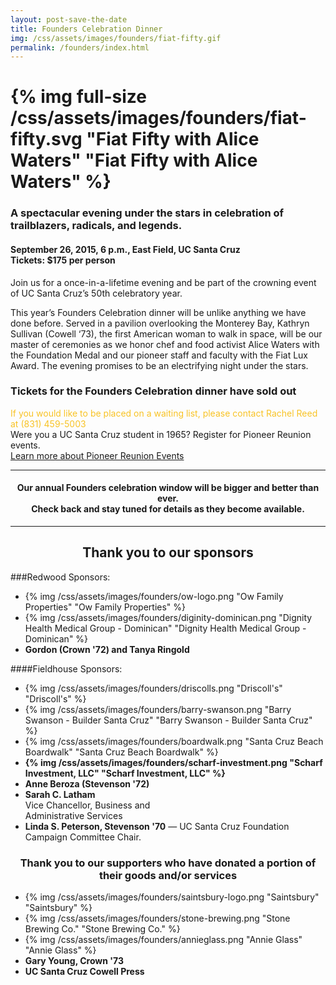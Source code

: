 ```yaml
---
layout: post-save-the-date
title: Founders Celebration Dinner
img: /css/assets/images/founders/fiat-fifty.gif
permalink: /founders/index.html
---
```

# {% img full-size /css/assets/images/founders/fiat-fifty.svg "Fiat Fifty with Alice Waters" "Fiat Fifty with Alice Waters" %}

### A spectacular evening under the stars in celebration of trailblazers, radicals, and legends.

#### **September 26, 2015, 6 p.m., East Field, UC Santa Cruz**<br />**Tickets:** $175 per person

Join us for a once-in-a-lifetime evening and be part of the crowning event of UC Santa Cruz’s 50th celebratory year.

This year’s Founders Celebration dinner will be unlike anything we have done before. Served in a pavilion overlooking the Monterey Bay, Kathryn Sullivan (Cowell ‘73), the first American woman to walk in space, will be our master of ceremonies as we honor chef and food activist Alice Waters with the Foundation Medal and our pioneer staff and faculty with the Fiat Lux Award. The evening promises to be an electrifying night under the stars.

<div class="single-column ticket-border">
<div class="ticket-title"><h3>Tickets for the Founders Celebration dinner have sold out</h3></div>
<div class="ticket-button" style="color: #f8c325;">If you would like to be placed on a waiting list, please contact Rachel Reed at (831) 459-5003</div>
</div>

<div class="single-column ticket-border">
<div class="ticket-title">Were you a UC Santa Cruz student in 1965? Register for Pioneer Reunion events.</div><div class="ticket-button"><a href="/founders/pioneer-reunion.html" class="full-width-button">Learn more about Pioneer Reunion Events</a></div></div>

<div class="single-column"><hr><h4 style="text-align:center;">Our annual Founders celebration window will be bigger and better than ever. <br>Check back and stay tuned for details as they become available.</h4><hr></div>


## <center>Thank you to our sponsors</center>

###Redwood Sponsors:
<ul class="top-sponsor">
<li class="full-size"><span>{% img /css/assets/images/founders/ow-logo.png "Ow Family Properties" "Ow Family Properties" %}</span></li>
<li class="full-size"><span>{% img /css/assets/images/founders/diginity-dominican.png "Dignity Health Medical Group - Dominican" "Dignity Health Medical Group - Dominican" %}</span></li>
<li class="full-size"><span><strong>Gordon (Crown '72) and Tanya Ringold</strong></span></li>
</ul>

####Fieldhouse Sponsors:
<ul class="top-sponsor">
<li><span>{% img /css/assets/images/founders/driscolls.png "Driscoll's" "Driscoll's" %}</span></li>
<li><span>{% img /css/assets/images/founders/barry-swanson.png "Barry Swanson - Builder Santa Cruz" "Barry Swanson - Builder Santa Cruz" %}</span></li>
<li><span>{% img /css/assets/images/founders/boardwalk.png "Santa Cruz Beach Boardwalk" "Santa Cruz Beach Boardwalk" %}</span></li>
<li><span><strong>{% img /css/assets/images/founders/scharf-investment.png "Scharf Investment, LLC" "Scharf Investment, LLC" %}</strong></span></li>
<li><span><strong>Anne Beroza (Stevenson '72)</strong></span></li>
<li><span><strong>Sarah C. Latham</strong><br />Vice Chancellor, Business and <br/>Administrative Services</span></li>
<li><span><strong>Linda S. Peterson, Stevenson '70</strong> — UC Santa Cruz Foundation Campaign Committee Chair.</span></li>
</ul>

### <center>Thank you to our supporters who have donated a portion of their goods and/or services</center>
<ul class="secondary-sponsor">
<li>{% img /css/assets/images/founders/saintsbury-logo.png "Saintsbury" "Saintsbury" %}</li>
<li>{% img /css/assets/images/founders/stone-brewing.png "Stone Brewing Co." "Stone Brewing Co." %}</li>
<li>{% img /css/assets/images/founders/annieglass.png "Annie Glass" "Annie Glass" %}</li>
<li><span><strong>Gary Young, Crown '73</strong></span></li>
<li><span><strong>UC Santa Cruz Cowell Press </strong></span></li>
</ul>